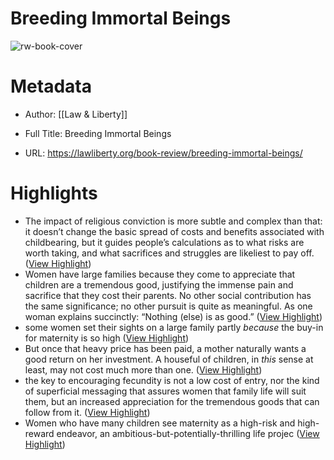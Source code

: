 # Breeding Immortal Beings

![rw-book-cover](https://lawliberty.org/app/uploads/2024/03/C6CCB0AB-C85E-4E40-A711-2B8A9C9374FE_1_201_a-scaled.jpeg)

# Metadata
- Author: [[Law & Liberty]]
- Full Title: Breeding Immortal Beings

- URL: https://lawliberty.org/book-review/breeding-immortal-beings/

# Highlights
- The impact of religious conviction is more subtle and complex than that: it doesn’t change the basic spread of costs and benefits associated with childbearing, but it guides people’s calculations as to what risks are worth taking, and what sacrifices and struggles are likeliest to pay off. ([View Highlight](https://read.readwise.io/read/01ht1q7d87xnawhb3m676y227q))
- Women have large families because they come to appreciate that children are a tremendous good, justifying the immense pain and sacrifice that they cost their parents. No other social contribution has the same significance; no other pursuit is quite as meaningful. As one woman explains succinctly: “Nothing (else) is as good.” ([View Highlight](https://read.readwise.io/read/01ht1q7r8sjsv7t0kwmv9h91db))
- some women set their sights on a large family partly *because* the buy-in for maternity is so high ([View Highlight](https://read.readwise.io/read/01ht1qa0rb9p6rs4d044n1vmeq))
- But once that heavy price has been paid, a mother naturally wants a good return on her investment. A houseful of children, in *this* sense at least, may not cost much more than one. ([View Highlight](https://read.readwise.io/read/01ht1q9r3g3mkccfta12grw04q))
- the key to encouraging fecundity is not a low cost of entry, nor the kind of superficial messaging that assures women that family life will suit them, but an increased appreciation for the tremendous goods that can follow from it. ([View Highlight](https://read.readwise.io/read/01ht1x8aggdr52cqac47rx74rf))
- Women who have many children see maternity as a high-risk and high-reward endeavor, an ambitious-but-potentially-thrilling life projec ([View Highlight](https://read.readwise.io/read/01ht1x8q9x9cax8bt87tx4zxbb))
